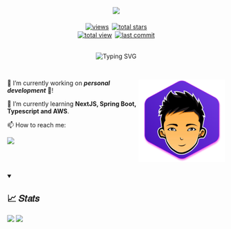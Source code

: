 <div align="center">
  <img src="https://media4.giphy.com/media/f3iwJFOVOwuy7K6FFw/giphy.gif?cid=ecf05e476kgka92ya10siecshq2kr52i95992pd3o2y170bi&ep=v1_gifs_related&rid=giphy.gif&ct=g">
</div>
</br>
<!-- BADGES -->
<div align="center">
  <div align="center" style="display: flex; gap: 5px; justify-content: center">
    <!-- Profile Views -->
    <a href="https://github.com/ezmichaely">
      <img alt="views" title="Total visitor on GitHub" style="border: 1px solid #fff !important"
        src="https://vbr.wocr.tk/badge?page_id=ezmichaely&text=visitors&color=4C16BF&style=for-the-badge&lcolor=C213EE&logo=github" />
    </a>
    <!-- Github Followers -->
    <a href="https://github.com/ezmichaely?tab=followers">
      <img alt="total stars" title="Total followers on GitHub" style="border: 1px solid #fff"
        src="https://custom-icon-badges.demolab.com/github/followers/ezmichaely?color=4C16BF&style=for-the-badge&labelColor=C213EE&logo=person-add"/>
    </a>
  </div> 
  <div align="center" style="display: flex; gap: 5px; justify-content: center">
    <!-- Github Stars -->
    <a href="https://github.com/ezmichaely?tab=repositories&sort=stargazers">
      <img alt="total view" title="Total stars on GitHub" style="border: 1px solid #fff"
        src="https://custom-icon-badges.demolab.com/github/stars/ezmichaely?color=4C16BF&style=for-the-badge&labelColor=C213EE&logo=eye"/>
    </a>
    <!-- Latest commit -->
    <a href="https://github.com/ezmichaely?#js-contribution-activity">
      <img alt="last commit" title="Last commit" style="border: 1px solid #fff"
      src="https://custom-icon-badges.demolab.com/github/last-commit/ezmichaely/ezmichaely?color=4C16BF&style=for-the-badge&label=LAST%20COMMENT&labelColor=C213EE&logo=history"  />
    </a>
  </div> 
  </br>
  <p align="center" style="display: flex; gap: 2px; justify-content: center; align-items: center">
    <img alt="Typing SVG"
      src="https://readme-typing-svg.demolab.com?font=Roboto+Slab&weight=700&pause=1000&color=C213EE&center=true&vCenter=true&width=400&lines=✨&nbsp;&nbsp;&nbsp;+I+am+a+Front-End+Developer+!+&nbsp;&nbsp;&nbsp;✨" />
  </p>
</div>
<!-- END OF BADGES -->
</br>

<div>
  <img align="right" alt="Coding" width="200" src="https://github.com/ezmichaely/ezmichaely/blob/main/profile.png?raw=true">
  <div align="left">
    <p>🔭 I’m currently working on <b><i>personal development</i></b> 🚀!</li>
    <p>🌱 I’m currently learning <b>NextJS, Spring Boot, Typescript and AWS</b>.</li>
    <p>📫 How to reach me: </p>
    <a href="mailto:ezmichaely@gmail.com">
      <img src="https://img.shields.io/badge/Gmail-D14836?style=for-the-badge&logo=gmail&logoColor=white" target="_blank">
    </a>
<!--     <b><a href="mailto:ezmichaely@gmail.com">ezmichaely@gmail.com</a></b> -->
    <!--
    <div>
      <a href="https://www.facebook.com/ezmichaely">
      <img alt="total stars" title="Facebook link" style="border: 1px solid #fff"
        src="https://img.shields.io/badge/FACEBOOK-1773EA&logo=facebook&style=for-the-badge&labelColor=C213EE&logo=person-add"/>
      </a>
    </div> -->
  </div>
</div>

</br></br>

<details open> 
  <summary><h2>📈 𝑆𝑡𝑎𝑡𝑠</h2></summary>
  <div>
    <img height="200px" 
      src="https://github-readme-stats.vercel.app/api?username=ezmichaely&show_icons=true&include_all_commits=true&theme=jolly">
    <img height="200px" 
      src="https://github-readme-stats.vercel.app/api/top-langs/?username=ezmichaely&layout=compact&theme=jolly&hide=css,html&langs_count=8">
  </div>
</details>
